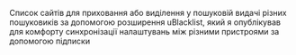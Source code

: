 Список сайтів для приховання або виділення у пошуковій видачі різних пошуковиків за допомогою розширення uBlacklist, який я опублікував для комфорту синхронізації налаштувань між різними пристроями за допомогою підписки
